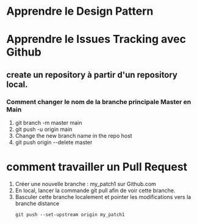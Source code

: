 # Apprendre le Design Pattern

# Apprendre le Issues Tracking avec Github

## create un repository à partir d'un repository local.
### Comment changer le nom de la branche principale Master en Main

1. git branch -m master main
2. git push -u origin main
3. Change the new branch name in the repo host
4. git push origin --delete master

# comment travailler un Pull Request
1. Créer une nouvelle branche : my_patch1 sur Github.com
2. En local, lancer la commande git pull afin de voir cette branche.
3. Basculer cette branche localement et pointer les modifications vers la branche distance
    ````
    git push --set-upstream origin my_patch1
    ````
